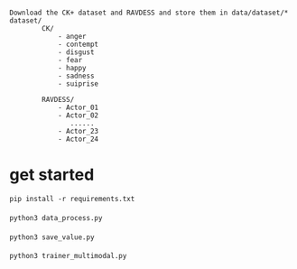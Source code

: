 ####
    Download the CK+ dataset and RAVDESS and store them in data/dataset/*
    dataset/
            CK/
                - anger
                - contempt
                - disgust
                - fear
                - happy
                - sadness
                - suiprise
    
            RAVDESS/
                - Actor_01
                - Actor_02
                   ......
                - Actor_23
                - Actor_24
# get started
####
    pip install -r requirements.txt
####
    python3 data_process.py
####
    python3 save_value.py
####
    python3 trainer_multimodal.py
